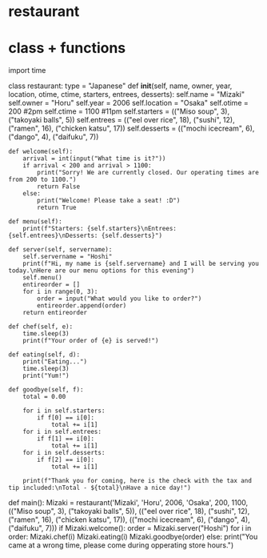 # restaurant
# class + functions 

import time

class restaurant:
    type = "Japanese"
    def __init__(self, name, owner, year, location, otime, ctime, starters, entrees, desserts):
        self.name = "Mizaki"
        self.owner = "Horu"
        self.year = 2006
        self.location = "Osaka"
        self.otime = 200 #2pm
        self.ctime = 1100 #11pm
        self.starters = (("Miso soup", 3), ("takoyaki balls", 5))
        self.entrees = (("eel over rice", 18), ("sushi", 12), ("ramen", 16), ("chicken katsu", 17))
        self.desserts = (("mochi icecream", 6), ("dango", 4), ("daifuku", 7))

    def welcome(self):
        arrival = int(input("What time is it?"))
        if arrival < 200 and arrival > 1100:
            print("Sorry! We are currently closed. Our operating times are from 200 to 1100.")
            return False
        else:
            print("Welcome! Please take a seat! :D")
            return True
                
    def menu(self):
        print(f"Starters: {self.starters}\nEntrees: {self.entrees}\nDesserts: {self.desserts}")
            
    def server(self, servername):
        self.servername = "Hoshi"
        print(f"Hi, my name is {self.servername} and I will be serving you today.\nHere are our menu options for this evening")
        self.menu()
        entireorder = []
        for i in range(0, 3):
            order = input("What would you like to order?")
            entireorder.append(order)
        return entireorder
            
    def chef(self, e):
        time.sleep(3)
        print(f"Your order of {e} is served!")
        
    def eating(self, d):
        print("Eating...")
        time.sleep(3)
        print("Yum!")
        
    def goodbye(self, f):
        total = 0.00
        
        for i in self.starters:
            if f[0] == i[0]:
                total += i[1]
        for i in self.entrees:
            if f[1] == i[0]:
                total += i[1]
        for i in self.desserts:
            if f[2] == i[0]:
                total += i[1]
            
        print(f"Thank you for coming, here is the check with the tax and tip included:\nTotal - ${total}\nHave a nice day!")

def main():
    Mizaki = restaurant('Mizaki', 'Horu', 2006, 'Osaka', 200, 1100, (("Miso soup", 3), ("takoyaki balls", 5)), (("eel over rice", 18), ("sushi", 12), ("ramen", 16), ("chicken katsu", 17)), (("mochi icecream", 6), ("dango", 4), ("daifuku", 7)))
    if Mizaki.welcome():
        order = Mizaki.server("Hoshi")
        for i in order:
            Mizaki.chef(i)
            Mizaki.eating(i)
        Mizaki.goodbye(order)
    else:
        print("You came at a wrong time, please come during opperating store hours.")
